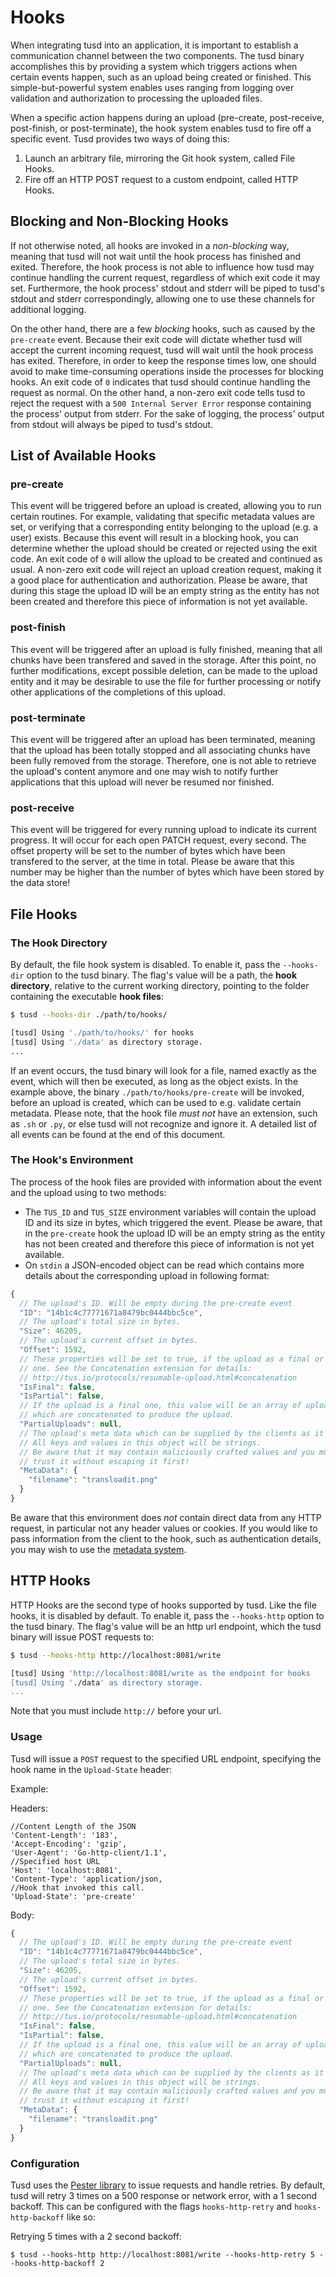 # Hooks

When integrating tusd into an application, it is important to establish a communication channel between the two components. The tusd binary accomplishes this by providing a system which triggers actions when certain events happen, such as an upload being created or finished. This simple-but-powerful system enables uses ranging from logging over validation and authorization to processing the uploaded files.

When a specific action happens during an upload (pre-create, post-receive, post-finish, or post-terminate), the hook system enables tusd to fire off a specific event. Tusd provides two ways of doing this:

1. Launch an arbitrary file, mirroring the Git hook system, called File Hooks.
2. Fire off an HTTP POST request to a custom endpoint, called HTTP Hooks. 

## Blocking and Non-Blocking Hooks

If not otherwise noted, all hooks are invoked in a *non-blocking* way, meaning that tusd will not wait until the hook process has finished and exited. Therefore, the hook process is not able to influence how tusd may continue handling the current request, regardless of which exit code it may set. Furthermore, the hook process' stdout and stderr will be piped to tusd's stdout and stderr correspondingly, allowing one to use these channels for additional logging.

On the other hand, there are a few *blocking* hooks, such as caused by the `pre-create` event. Because their exit code will dictate whether tusd will accept the current incoming request, tusd will wait until the hook process has exited. Therefore, in order to keep the response times low, one should avoid to make time-consuming operations inside the processes for blocking hooks. An exit code of `0` indicates that tusd should continue handling the request as normal. On the other hand, a non-zero exit code tells tusd to reject the request with a `500 Internal Server Error` response containing the process' output from stderr. For the sake of logging, the process' output from stdout will always be piped to tusd's stdout.

## List of Available Hooks

### pre-create

This event will be triggered before an upload is created, allowing you to run certain routines. For example, validating that specific metadata values are set, or verifying that a corresponding entity belonging to the upload (e.g. a user) exists. Because this event will result in a blocking hook, you can determine whether the upload should be created or rejected using the exit code. An exit code of `0` will allow the upload to be created and continued as usual. A non-zero exit code will reject an upload creation request, making it a good place for authentication and authorization. Please be aware, that during this stage the upload ID will be an empty string as the entity has not been created and therefore this piece of information is not yet available.

### post-finish

This event will be triggered after an upload is fully finished, meaning that all chunks have been transfered and saved in the storage. After this point, no further modifications, except possible deletion, can be made to the upload entity and it may be desirable to use the file for further processing or notify other applications of the completions of this upload.

### post-terminate

This event will be triggered after an upload has been terminated, meaning that the upload has been totally stopped and all associating chunks have been fully removed from the storage. Therefore, one is not able to retrieve the upload's content anymore and one may wish to notify further applications that this upload will never be resumed nor finished.

### post-receive

This event will be triggered for every running upload to indicate its current progress. It will occur for each open PATCH request, every second. The offset property will be set to the number of bytes which have been transfered to the server, at the time in total. Please be aware that this number may be higher than the number of bytes which have been stored by the data store!


## File Hooks
### The Hook Directory
By default, the file hook system is disabled. To enable it, pass the `--hooks-dir` option to the tusd binary. The flag's value will be a path, the **hook directory**, relative to the current working directory, pointing to the folder containing the executable **hook files**:

```bash
$ tusd --hooks-dir ./path/to/hooks/

[tusd] Using './path/to/hooks/' for hooks
[tusd] Using './data' as directory storage.
...
```

If an event occurs, the tusd binary will look for a file, named exactly as the event, which will then be executed, as long as the object exists. In the example above, the binary `./path/to/hooks/pre-create` will be invoked, before an upload is created, which can be used to e.g. validate certain metadata. Please note, that the hook file *must not* have an extension, such as `.sh` or `.py`, or else tusd will not recognize and ignore it. A detailed list of all events can be found at the end of this document.

### The Hook's Environment

The process of the hook files are provided with information about the event and the upload using to two methods:
* The `TUS_ID` and `TUS_SIZE` environment variables will contain the upload ID and its size in bytes, which triggered the event. Please be aware, that in the `pre-create` hook the upload ID will be an empty string as the entity has not been created and therefore this piece of information is not yet available.
* On `stdin` a JSON-encoded object can be read which contains more details about the corresponding upload in following format:

```js
{
  // The upload's ID. Will be empty during the pre-create event
  "ID": "14b1c4c77771671a8479bc0444bbc5ce",
  // The upload's total size in bytes.
  "Size": 46205,
  // The upload's current offset in bytes.
  "Offset": 1592,
  // These properties will be set to true, if the upload as a final or partial
  // one. See the Concatenation extension for details:
  // http://tus.io/protocols/resumable-upload.html#concatenation
  "IsFinal": false,
  "IsPartial": false,
  // If the upload is a final one, this value will be an array of upload IDs
  // which are concatenated to produce the upload.
  "PartialUploads": null,
  // The upload's meta data which can be supplied by the clients as it wishes.
  // All keys and values in this object will be strings.
  // Be aware that it may contain maliciously crafted values and you must not
  // trust it without escaping it first!
  "MetaData": {
    "filename": "transloadit.png"
  }
}
```

Be aware that this environment does *not* contain direct data from any HTTP request, in particular not any header values or cookies. If you would like to pass information from the client to the hook, such as authentication details, you may wish to use the [metadata system](http://tus.io/protocols/resumable-upload.html#upload-metadata).


## HTTP Hooks
HTTP Hooks are the second type of hooks supported by tusd. Like the file hooks, it is disabled by default. To enable it, pass the `--hooks-http` option to the tusd binary. The flag's value will be an http url endpoint, which the tusd binary will issue POST requests to:

```bash
$ tusd --hooks-http http://localhost:8081/write

[tusd] Using 'http://localhost:8081/write as the endpoint for hooks
[tusd] Using './data' as directory storage.
...
```

Note that you must include `http://` before your url. 

### Usage
Tusd will issue a `POST` request to the specified URL endpoint, specifying the hook name in the `Upload-State` header:

Example: 

Headers:
```
//Content Length of the JSON
'Content-Length': '183', 
'Accept-Encoding': 'gzip', 
'User-Agent': 'Go-http-client/1.1', 
//Specified host URL
'Host': 'localhost:8081', 
'Content-Type': 'application/json,
//Hook that invoked this call. 
'Upload-State': 'pre-create'
```

Body: 
```js
{
  // The upload's ID. Will be empty during the pre-create event
  "ID": "14b1c4c77771671a8479bc0444bbc5ce",
  // The upload's total size in bytes.
  "Size": 46205,
  // The upload's current offset in bytes.
  "Offset": 1592,
  // These properties will be set to true, if the upload as a final or partial
  // one. See the Concatenation extension for details:
  // http://tus.io/protocols/resumable-upload.html#concatenation
  "IsFinal": false,
  "IsPartial": false,
  // If the upload is a final one, this value will be an array of upload IDs
  // which are concatenated to produce the upload.
  "PartialUploads": null,
  // The upload's meta data which can be supplied by the clients as it wishes.
  // All keys and values in this object will be strings.
  // Be aware that it may contain maliciously crafted values and you must not
  // trust it without escaping it first!
  "MetaData": {
    "filename": "transloadit.png"
  }
}
```


### Configuration
Tusd uses the [Pester library](https://github.com/sethgrid/pester) to issue requests and handle retries. By default, tusd will retry 3 times on a 500 response or network error, with a 1 second backoff. This can be configured with the flags `hooks-http-retry` and `hooks-http-backoff` like so:

Retrying 5 times with a 2 second backoff:
```
$ tusd --hooks-http http://localhost:8081/write --hooks-http-retry 5 --hooks-http-backoff 2
```

